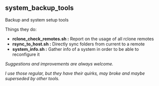 
## system_backup_tools

Backup and system setup tools

Things they do:




 - **rclone_check_remotes.sh :**   Report on the usage of all rclone remotes
 - **rsync_to_host.sh        :**   Directly sync folders from current to a remote
 - **system_info.sh          :**   Gather info of a system in order to be able to reconfigure it



*Suggestions and improvements are always welcome.*

*I use those regular, but they have their quirks, may broke and maybe superseded by other tools.*
